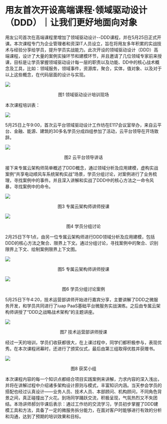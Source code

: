 # 用友首次开设高端课程·领域驱动设计（DDD）｜让我们更好地面向对象

用友公司首次在高端课程里增加了领域驱动设计--DDD课程，并在5月25日正式开课。本次课程专门为企业管理者和资深IT人员设立，旨在将用友多年积累的实战技术与经验分享给学员，提升学员实战能力。此次开设的领域驱动设计（DDD）高端课程，设计了大量的案例实操环节和建模环节，并且邀请了几位领域专家前来授课，目标是让学员掌握领域驱动设计每一层的职责以及功能、DD中的核心战术概念及工具，比如：领域服务，领域事件，资源库，聚合，实体，值对象、以及对于以上这些概念，在代码层面的设计与实现。

![](./images/articles1/image1.jpeg)
 
<p align="center">图1 领域驱动设计培训现场</p>

本次课程培训表：

![](./images/articles1/image2.png)
 
5月25日上午9:00，首次云平台领域驱动设计工作坊在E117会议室举办，来自云平台、金融、能源、建筑的30多名学员分成四组参加了活动，云平台领导在开场致辞。

![](./images/articles1/image3.jpeg)
 
<p align="center">图2 云平台领导讲话</p>

接下来专属云架构师简单概述了DDD概念，通过领域分析及应用建模，虚构实战案例“共享电动顺风车系统架构实战”场景，学员分组讨论，对案例进行了业务梳理，寻找案例中的事件。并且深入讲解和实战了DDD中的核心方法之一命令风暴，寻找案例中的命令。

![](./images/articles1/image4.jpeg)

 
<p align="center">图3 专属云架构师讲师授课</p>

![](./images/articles1/image5.jpeg)
 
<p align="center">图4 学员分组讨论</p>

2月25日下午1点，由另一位专属云架构师进行DDD领域分析及应用建模，包括DDD的核心方法之聚合、限界上下文。通过分组讨论，寻找案例中的聚合、识别限界上下文、绘制案例限界上下文图。

![](./images/articles1/image6.jpeg)
 
<p align="center">图5 专属云架构师讲师授课</p>

![](./images/articles1/image7.jpeg)
 
<p align="center">图6 学员分组讨论案例</p>

5月25日下午4:20，技术运营部讲师开始进行嘉宾分享，主要讲解了DDD之微服务开发，和学员共同进行了iuap PaaS基础平台微服务实战演练。之后由专属云架构师讲授了“DDD之战略战术架构”的主题讲座。

![](./images/articles1/image8.jpeg)
 
<p align="center">图7 技术运营部讲师授课</p>

经过一天的培训，学员们收获都很大，在上课过程中，同学们都积极参与，表现优秀。在本次课程闭幕时，还进行了颁奖仪式，最后由第三组取得优胜并获赠书。

![](./images/articles1/image9.jpeg)
 
<p align="center">图8 获奖小组</p>

本次课程内容的每一个知识点都结合项目实践案例来讲解，力求内容的深入浅出，并将在讲解过程中介绍诸多架构设计原则与模式，丰富知识内涵。当天参会学员的搭配也经过认真设计——业务人员、技术人员、本部顾问、机构顾问，不同角色背景之间，真正碰撞出了火花。到场同学踊跃交流，积极呈现，气氛热烈又不失团结。本场讲师郝剑华课后表示：通过工作坊的交流学习，学员初步掌握了DDD建模工具和方法，具备了一定的微服务拆分能力，在面对客户时能够进行有效的分析和沟通，达到了预期的培训效果和目标。

